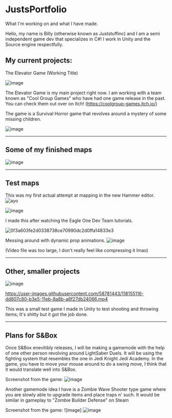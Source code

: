 # JustsPortfolio
What I'm working on and what I have made.


Hello, my name is Billy (otherwise known as Juststuffinc) and I am a semi independent game dev that specializes in C#! I work in Unity and the Source engine respectfully.

My current projects:
-----
The Elevator Game (Working Title)

![image](https://user-images.githubusercontent.com/58781443/117677796-c854e500-b17c-11eb-909a-9b8304fe1a40.png)

The Elevator Game is my main project right now. I am working with a team known as "Cool Group Games" who have had one game release in the past. You can check them out over on Itch! (https://coolgroup-games.itch.io/)

The game is a Survival Horror game that revolves around a mystery of some missing children.

![image](https://user-images.githubusercontent.com/58781443/117678936-db1be980-b17d-11eb-8544-c1d15d19ae88.png)

-----
Some of my finished maps
-----
![image](https://user-images.githubusercontent.com/58781443/118340696-7a2c4280-b4ea-11eb-9556-b3c6d12dee5e.png)

-----
Test maps
-----

This was my first actual attempt at mapping in the new Hammer editor.
![ayo](https://user-images.githubusercontent.com/58781443/118154583-3ac7fe00-b3e5-11eb-9308-641cfcbb5f63.jpeg)

![image](https://user-images.githubusercontent.com/58781443/118154787-795db880-b3e5-11eb-937b-28c2313dc3c8.png)


I made this after watching the Eagle One Dev Team tutorials.


![0f3a603fe2d0338738ce70990dc2d0ffa14833e3](https://user-images.githubusercontent.com/58781443/118154737-6b0f9c80-b3e5-11eb-93a3-d004017f8f6b.gif)

Messing around with dynamic prop animations.
![image](https://user-images.githubusercontent.com/58781443/118155285-11f43880-b3e6-11eb-8799-195ffc3143f9.png)

(Video file was too large, I don't really feel like compressing it lmao)



-----
Other, smaller projects
-----

![image](https://user-images.githubusercontent.com/58781443/117681817-7ada7700-b180-11eb-9447-07239901a346.png)

https://user-images.githubusercontent.com/58781443/118155116-dd807c80-b3e5-11eb-8a8b-a8f27db24066.mp4






This was a small test game I made in Unity to test shooting and throwing items; It's shitty but it got the job done.

-----
Plans for S&Box
-----

Once S&Box enevitibly releases, I will be making a gamemode with the help of one other person revolving around LightSaber Duels. It will be using the fighting system that resembles the one in Jedi Knight Jedi Academy. In the game, you have to move your mouse around to do a swing move, I think that it would translate well into S&Box.


Screenshot from the game:
![image](https://user-images.githubusercontent.com/58781443/118155640-70211b80-b3e6-11eb-95c1-79ebea9e720b.png)


Another gamemode idea I have is a Zombie Wave Shooter type game where you are slowly able to upgrade items and place traps n' such. It would be similar in gameplay to "Zombie Builder Defense" on Steam 


Screenshot from the game: 
![image] ![image](https://user-images.githubusercontent.com/58781443/118156351-41577500-b3e7-11eb-9b25-1d017973462c.png)





